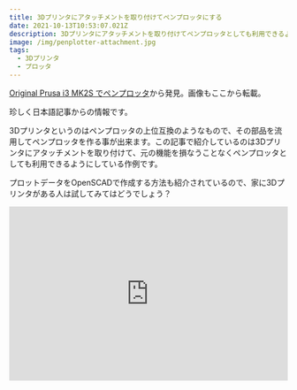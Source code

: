 ```yaml
---
title: 3Dプリンタにアタッチメントを取り付けてペンプロッタにする
date: 2021-10-13T10:53:07.021Z
description: 3Dプリンタにアタッチメントを取り付けてペンプロッタとしても利用できるようにした作例を紹介します。
image: /img/penplotter-attachment.jpg
tags:
  - 3Dプリンタ
  - プロッタ
---
```

[Original Prusa i3 MK2S でペンプロッタ](https://lowreal.net/2020/04/17/1)から発見。画像もここから転載。

珍しく日本語記事からの情報です。

3Dプリンタというのはペンプロッタの上位互換のようなもので、その部品を流用してペンプロッタを作る事が出来ます。この記事で紹介しているのは3Dプリンタにアタッチメントを取り付けて、元の機能を損なうことなくペンプロッタとしても利用できるようにしている作例です。

プロットデータをOpenSCADで作成する方法も紹介されているので、家に3Dプリンタがある人は試してみてはどうでしょう？

<iframe width="100%" height="315" src="https://www.youtube.com/embed/_J0W_D9batU" title="YouTube video player" frameborder="0" allow="accelerometer; autoplay; clipboard-write; encrypted-media; gyroscope; picture-in-picture" allowfullscreen></iframe>

